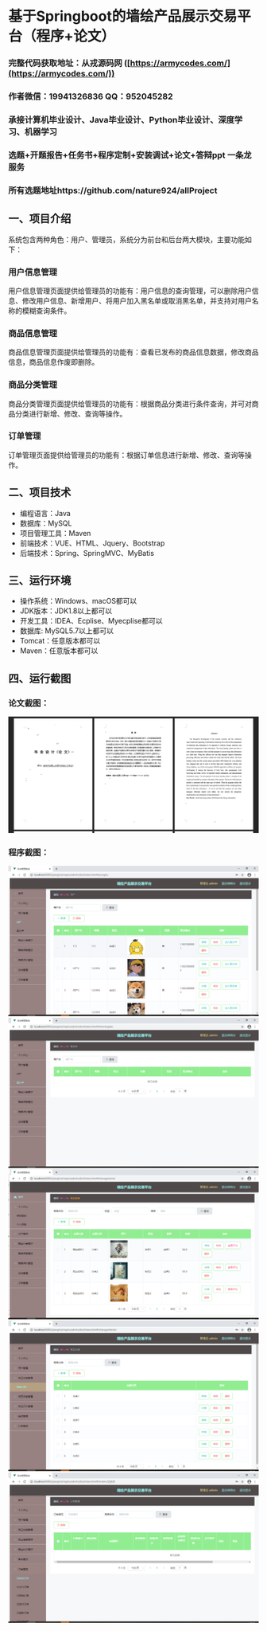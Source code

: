 基于Springboot的墙绘产品展示交易平台（程序+论文）
=
### 完整代码获取地址：从戎源码网 ([https://armycodes.com/](https://armycodes.com/))
### 作者微信：19941326836  QQ：952045282 
### 承接计算机毕业设计、Java毕业设计、Python毕业设计、深度学习、机器学习
### 选题+开题报告+任务书+程序定制+安装调试+论文+答辩ppt 一条龙服务
### 所有选题地址https://github.com/nature924/allProject

一、项目介绍
---
系统包含两种角色：用户、管理员，系统分为前台和后台两大模块，主要功能如下：


### 用户信息管理
用户信息管理页面提供给管理员的功能有：用户信息的查询管理，可以删除用户信息、修改用户信息、新增用户、将用户加入黑名单或取消黑名单，并支持对用户名称的模糊查询条件。

### 商品信息管理
商品信息管理页面提供给管理员的功能有：查看已发布的商品信息数据，修改商品信息，商品信息作废即删除。

### 商品分类管理
商品分类管理页面提供给管理员的功能有：根据商品分类进行条件查询，并可对商品分类进行新增、修改、查询等操作。

### 订单管理
订单管理页面提供给管理员的功能有：根据订单信息进行新增、修改、查询等操作。







二、项目技术
---
- 编程语言：Java
- 数据库：MySQL
- 项目管理工具：Maven
- 前端技术：VUE、HTML、Jquery、Bootstrap
- 后端技术：Spring、SpringMVC、MyBatis

三、运行环境
---
- 操作系统：Windows、macOS都可以
- JDK版本：JDK1.8以上都可以
- 开发工具：IDEA、Ecplise、Myecplise都可以
- 数据库: MySQL5.7以上都可以
- Tomcat：任意版本都可以
- Maven：任意版本都可以

四、运行截图
---
### 论文截图：
![image/1.png](limage/1.png)

### 程序截图：
![image/1.png](image/1.png)
![image/1.png](image/2.png)
![image/1.png](image/3.png)
![image/1.png](image/4.png)
![image/1.png](image/5.png)



